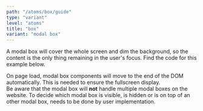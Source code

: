```yaml
---
path: "/atoms/box/guide"
type: "variant"
level: "atoms"
title: "box"
variant: "modal box"
---
```


A modal box will cover the whole screen and dim the background, so the content is the only thing remaining in the user's focus. Find the code for this example below.

<div class="frontend-kit__notification a-notification -warning"><i class="a-icon ui-ic-alert-warning"></i><div class="a-notification__content">
    On page load, modal box components will move to the end of the DOM automatically. This is needed to ensure the fullscreen display.
</div></div>

<div
  class="frontend-kit__notification a-notification -warning"
  role="alert"
  aria-labelledby="notification-box-disclaimer-modal-function"
>
  <i class="a-icon ui-ic-alert-warning" title="warning"></i>
  <div id="notification-box-disclaimer-modal-function" class="a-notification__content">
    Be aware that the modal box will <strong>not</strong> handle multiple modal boxes on the website. To decide which modal box is visible, is hidden or is on top of an other modal box, needs to be done by user implementation.
  </div>
</div>

